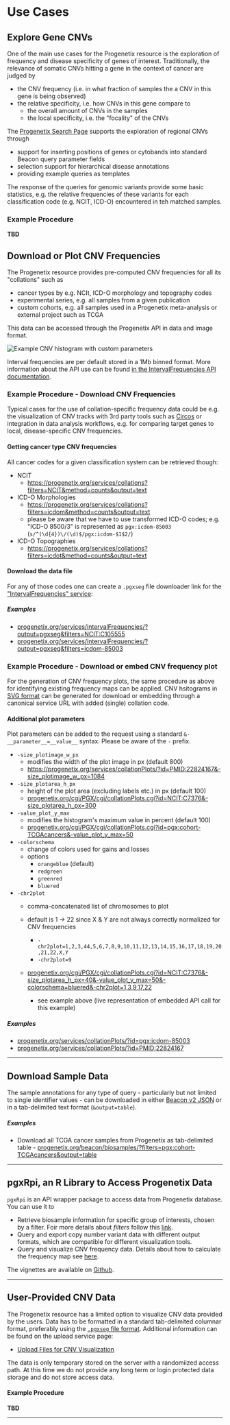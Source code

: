 # Use Cases

## Explore Gene CNVs

One of the main use cases for the Progenetix resource is the exploration of frequency and disease specificity of genes of interest. Traditionally, the relevance of somatic CNVs hitting a gene in the context of cancer are judged by

* the CNV frequency (i.e. in what fraction of samples the a CNV in this gene is being observed)
* the relative specificity, i.e. how CNVs in this gene compare to
    - the overall amount of CNVs in the samples
    - the local specificity, i.e. the "focality" of the CNVs

The [Progenetix Search Page](https://progenetix.org/biosamples/) supports the exploration of regional CNVs through

* support for inserting positions of genes or cytobands into standard Beacon query parameter fields
* selection support for hierarchical disease annotations
* providing example queries as templates

The response of the queries for genomic variants provide some basic statistics, e.g. the relative frequencies of these variants for each classification code (e.g. NCIT, ICD-O) encountered in teh matched samples.

### Example Procedure

**TBD**

## Download or Plot CNV Frequencies

The Progenetix resource provides pre-computed CNV frequencies for all its
"collations" such as

* cancer types by e.g. NCIt, ICD-O morphology and topography codes
* experimental series, e.g. all samples from a given publication
* custom cohorts, e.g. all samples used in a Progenetix meta-analysis or
external project such as TCGA

This data can be accessed through the Progenetix API in data and image format.

![Example CNV histogram with custom parameters](https://progenetix.org/cgi/PGX/cgi/collationPlots.cgi?id=NCIT:C7376&-size_plotarea_h_px=40&-value_plot_y_max=50&-colorschema=bluered&-chr2plot=1,3,9,17,22)

Interval frequencies are per default stored in a 1Mb binned format. More
information about the API use can be found [in the IntervalFrequencies API documentation](services.md#pgxseg-segment-cnv-frequencies).

### Example Procedure - Download CNV Frequencies

Typical cases for the use of collation-specific frequency data could be e.g.
the visualization of CNV tracks with 3rd party tools such as [Circos](http://www.circos.ca/software/)
or integration in data analysis workflows, e.g. for comparing target genes to
local, disease-specific CNV frequencies.

#### Getting cancer type CNV frequencies

All cancer codes for a given classification system can be retrieved though:

* NCIT
    - <https://progenetix.org/services/collations?filters=NCIT&method=counts&output=text>
* ICD-O Morphologies
    - <https://progenetix.org/services/collations?filters=icdom&method=counts&output=text>
    - please be aware that we have to use transformed ICD-O codes; e.g.
  "ICD-O 8500/3" is represented as `pgx:icdom-85003` (`s/^(\d{4})\/(\d)$/pgx:icdom-$1$2/`)
* ICD-O Topographies
    - <https://progenetix.org/services/collations?filters=icdot&method=counts&output=text>

#### Download the data file

For any of those codes one can create a `.pgxseg` file downloader link for the
["IntervalFrequencies" service](services.md#pgxseg-segment-cnv-frequencies):

##### Examples

* [progenetix.org/services/intervalFrequencies/?output=pgxseg&filters=NCIT:C105555](https://progenetix.org/services/intervalFrequencies/?output=pgxseg&filters=NCIT:C105555)
* [progenetix.org/services/intervalFrequencies/?output=pgxseg&filters=icdom-85003](https://progenetix.org/services/intervalFrequencies/?output=pgxseg&filters=icdom-85003)


### Example Procedure - Download or embed CNV frequency plot

For the generation of CNV frequency plots, the same procedure as above for
identifying existing frequency maps can be applied. CNV hsitograms in [SVG format](services.md#image-formats)
can be generated for download or embedding through a canonical service URL with
added (single) collation code.


#### Additional plot parameters

Plot parameters can be added to the request using a standard `&-__parameter__=__value__`
syntax. Please be aware of the `-` prefix.

* `-size_plotimage_w_px`
    - modifies the width of the plot image in px (default 800)
    - <https://progenetix.org/services/collationPlots/?id=PMID:22824167&-size_plotimage_w_px=1084>
* `-size_plotarea_h_px`
    - height of the plot area (excluding labels etc.) in px (default 100)
    - [progenetix.org/cgi/PGX/cgi/collationPlots.cgi?id=NCIT:C7376&-size_plotarea_h_px=300](https://progenetix.org/cgi/PGX/cgi/collationPlots.cgi?id=NCIT:C7376&-size_plotarea_h_px=300)
* `-value_plot_y_max`
    - modifies the histogram's maximum value in percent (default 100)
    - [progenetix.org/cgi/PGX/cgi/collationPlots.cgi?id=pgx:cohort-TCGAcancers&-value_plot_y_max=50](https://progenetix.org/cgi/PGX/cgi/collationPlots.cgi?id=pgx:cohort-TCGAcancers&-value_plot_y_max=50)
* `-colorschema`
    - change of colors used for gains and losses
    - options
        *  `orangeblue` (default)
        *  `redgreen`
        *  `greenred`
        *  `bluered`
* `-chr2plot`
    - comma-concatenated list of chromosomes to plot
    - default is 1 -> 22 since X & Y are not always correctly normalized for CNV
  frequencies
        *  `-chr2plot=1,2,3,44,5,6,7,8,9,10,11,12,13,14,15,16,17,18,19,20,21,22,X,Y`
        *  `-chr2plot=9`

    - [progenetix.org/cgi/PGX/cgi/collationPlots.cgi?id=NCIT:C7376&-size_plotarea_h_px=40&-value_plot_y_max=50&-colorschema=bluered&-chr2plot=1,3,9,17,22](https://progenetix.org/cgi/PGX/cgi/collationPlots.cgi?id=NCIT:C7376&-size_plotarea_h_px=40&-value_plot_y_max=50&-colorschema=bluered&-chr2plot=1,3,9,17,22)
        *  see example above (live representation of embedded API call for this example)


##### Examples

* [progenetix.org/services/collationPlots/?id=pgx:icdom-85003](https://progenetix.org/services/collationPlots/?id=pgx:icdom-85003)
* [progenetix.org/services/collationPlots/?id=PMID:22824167](https://progenetix.org/services/collationPlots/?id=PMID:22824167)

--------------------------------------------------------------------------------

## Download Sample Data

The sample annotations for any type of query - particularly but not limited to
single identifier values - can be downloaded in either [Beacon v2 JSON](beaconplus.md#beacon-api)
or in a tab-delimited text format (`&output=table`).

##### Examples

* Download all TCGA cancer samples from Progenetix as tab-delimited table
      - [progenetix.org/beacon/biosamples/?filters=pgx:cohort-TCGAcancers&output=table](http://progenetix.org/beacon/biosamples/?filters=pgx:cohort-TCGAcancers&output=table)

--------------------------------------------------------------------------------

## pgxRpi, an R Library to Access Progenetix Data

`pgxRpi` is an API wrapper package to access data from Progenetix database. You can
use it to

* Retrieve biosample information for specific group of interests, chosen by a filter. Foir more details about _filters_ follow this [link](./classifications-and-ontologies/#list-of-filters-recognized-by-different-query-endpoints).
* Query and export copy number variant data with different output formats, which are compatible for different visualization tools.
* Query and visualize CNV frequency data. Details about how to calculate the frequency map see [here](https://info.progenetix.org/doc/genomic_intervals.html).


The vignettes are available on [Github](https://github.com/progenetix/pgxRpi).

--------------------------------------------------------------------------------

## User-Provided CNV Data

The Progenetix resource has a limited option to visualize CNV data provided by the users. Data has to be formatted in a standard tab-delimited columnar format, preferably using the [`.pgxseg` file format](services.md#data-file-formats-pgxseg-segments). Additional information can be found on the upload service page:

* [Upload Files for CNV Visualization](https://progenetix.org/service-collection/uploader/)

The data is only temporary stored on the server with a randomiized access path. At this time we do not provide any long term or login protected data storage and do not store access data.

#### Example Procedure

**TBD**

--------------------------------------------------------------------------------
